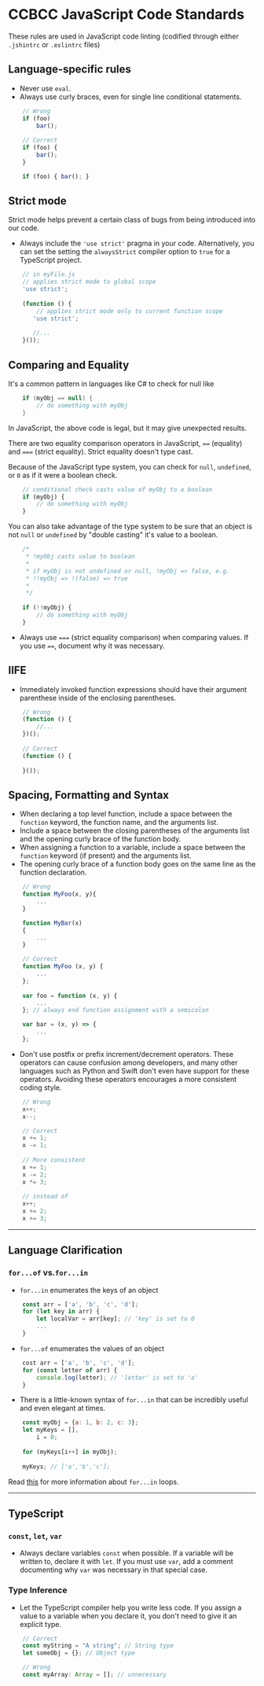 # CCBCC JavaScript Code Standards

These rules are used in JavaScript code linting (codified through either `.jshintrc` or `.eslintrc` files)

## Language-specific rules

* Never use `eval`.
* Always use curly braces, even for single line conditional statements.

```javascript
    // Wrong
    if (foo) 
        bar();
    
    // Correct
    if (foo) {
        bar();
    }

    if (foo) { bar(); }
``` 

## Strict mode

Strict mode helps prevent a certain class of bugs from being introduced into our code. 

* Always include the `'use strict'` pragma in your code. Alternatively, you can set the setting the `alwaysStrict` compiler option to `true` for a TypeScript project.

```javascript
    // in myFile.js
    // applies strict mode to global scope
    'use strict';
    
    (function () {
        // applies strict mode only to current function scope
       'use strict';
       
       //...
    }());
```

## Comparing and Equality

It's a common pattern in languages like C# to check for null like

```csharp
    if (myObj == null) {
        // do something with myObj
    }
```

In JavaScript, the above code is legal, but it may give unexpected results.

There are two equality comparison operators in JavaScript, `==` (equality) and `===` (strict equality). Strict equality doesn't type cast.

Because of the JavaScript type system, you can check for `null`, `undefined`, or `0` as if it were a boolean check.

```javascript
    // conditional check casts value of myObj to a boolean
    if (myObj) {
        // do something with myObj
    }
```

You can also take advantage of the type system to be sure that an object is not `null` or `undefined` by "double casting" it's value to a boolean.

```javascript
    /*
     * !myObj casts value to boolean
     * 
     * if myObj is not undefined or null, !myObj => false, e.g.
     * !!myObj => !(false) => true
     * 
     */
    
    if (!!myObj) {
        // do something with myObj
    }
```

* Always use `===` (strict equality comparison) when comparing values. If you use `==`, document why it was necessary.

## IIFE

* Immediately invoked function expressions should have their argument parenthese inside of the enclosing parentheses.

```javascript
    // Wrong
    (function () {
        //...
    })();
    
    // Correct
    (function () {
        
    }());
```

## Spacing, Formatting and Syntax

* When declaring a top level function, include a space between the `function` keyword, the function name, and the arguments list.
* Include a space between the closing parentheses of the arguments list and the opening curly brace of the function body.
* When assigning a function to a variable, include a space between the `function` keyword (if present) and the arguments list.
* The opening curly brace of a function body goes on the same line as the function declaration. 

```javascript
    // Wrong
    function MyFoo(x, y){
        ...    
    }

    function MyBar(x)
    {
        ...
    }

    // Correct
    function MyFoo (x, y) {
        ...
    };
    
    var foo = function (x, y) {
        ...
    }; // always end function assignment with a semicolon

    var bar = (x, y) => {
        ...
    };
```

* Don't use postfix or prefix increment/decrement operators. These operators can cause confusion among developers, 
and many other languages such as Python and Swift don't even have support for these operators. Avoiding these 
operators encourages a more consistent coding style.

```javascript
    // Wrong 
    x++;
    x--;

    // Correct
    x += 1;
    x -= 1;
    
    // More consistent
    x += 1;
    x -= 2;
    x *= 3;
 
    // instead of
    x++;
    x += 2;
    x += 3;
```

--- 

## Language Clarification
### `for...of` vs.`for...in`

* `for...in` enumerates the keys of an object

```javascript
    const arr = ['a', 'b', 'c', 'd'];
    for (let key in arr) { 
        let localVar = arr[key]; // 'key' is set to 0
        ...
    }
```

* `for...of` enumerates the values of an object

```javascript
    cost arr = ['a', 'b', 'c', 'd'];
    for (const letter of arr) {
        console.log(letter); // 'letter' is set to 'a'
    }
```

* There is a little-known syntax of `for...in` that can be incredibly useful and even elegant at times.

```javascript
    const myObj = {a: 1, b: 2, c: 3}; 
    let myKeys = [], 
        i = 0;
     
    for (myKeys[i++] in myObj);
     
    myKeys; // ['a','b','c'];
```

Read [this](https://javascriptweblog.wordpress.com/2011/01/04/exploring-javascript-for-in-loops/) for more information about `for...in` loops.

---

## TypeScript
### `const`, `let`, `var`

* Always declare variables `const` when possible. If a variable will be written to, declare it with `let`. If you must use `var`, add a comment documenting why `var` was necessary in that special case.

### Type Inference

* Let the TypeScript compiler help you write less code. If you assign a value to a variable when you declare it, you don't need to give it an explicit type.

```javascript
    // Correct
    const myString = "A string"; // String type
    let someObj = {}; // Object type

    // Wrong
    const myArray: Array = []; // unnecessary  
```
